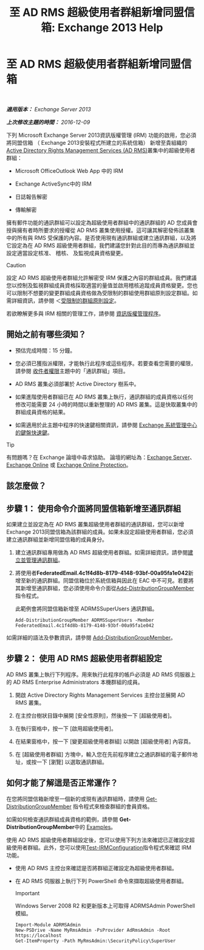 ﻿---
title: '至 AD RMS 超級使用者群組新增同盟信箱: Exchange 2013 Help'
TOCTitle: 至 AD RMS 超級使用者群組新增同盟信箱
ms:assetid: 44618df9-54f0-4474-a450-dcba48a02901
ms:mtpsurl: https://technet.microsoft.com/zh-tw/library/Ee424431(v=EXCHG.150)
ms:contentKeyID: 50473032
ms.date: 05/21/2018
mtps_version: v=EXCHG.150
ms.translationtype: MT
---

# 至 AD RMS 超級使用者群組新增同盟信箱

 

_**適用版本：** Exchange Server 2013_

_**上次修改主題的時間：** 2016-12-09_

下列 Microsoft Exchange Server 2013資訊版權管理 (IRM) 功能的啟用，您必須將同盟信箱 （ Exchange 2013安裝程式所建立的系統信箱） 新增至貴組織的[Active Directory Rights Management Services (AD RMS)](https://technet.microsoft.com/en-us/library/hh831364.aspx)叢集中的超級使用者群組：

  - Microsoft OfficeOutlook Web App 中的 IRM

  - Exchange ActiveSync中的 IRM

  - 日誌報告解密

  - 傳輸解密

擁有郵件功能的通訊群組可以設定為超級使用者群組中的通訊群組的 AD 您成員會授與擁有者時所要求的授權從 AD RMS 叢集使用授權。這可讓其解密發佈該叢集中的所有與 RMS 受保護的內容。是否使用現有通訊群組或建立通訊群組，以及將它設定為在 AD RMS 超級使用者群組，我們建議您針對此目的而專為通訊群組並設定適當設定核准、 稽核、 及監視成員資格變更。


> [!CAUTION]  
> 設定 AD RMS 超級使用者群組允許解密受 IRM 保護之內容的群組成員。我們建議您以控制及監視群組成員資格採取適當的量值並啟用稽核追蹤成員資格變更。您也可以限制不想要的變更群組成員資格做為受限制的群組使用群組原則設定群組。如需詳細資訊，請參閱 ＜<a href="https://technet.microsoft.com/en-us/library/cc756802(v=ws.10).aspx">受限制的群組原則設定</a>。




若欲瞭解更多與 IRM 相關的管理工作，請參閱 [資訊版權管理程序](information-rights-management-procedures-exchange-2013-help.md)。

## 開始之前有哪些須知？

  - 預估完成時間：15 分鐘。

  - 您必須已獲指派權限，才能執行此程序或這些程序。若要查看您需要的權限，請參閱 [收件者權限](recipients-permissions-exchange-2013-help.md)主題中的「通訊群組」項目。

  - AD RMS 叢集必須部署於 Active Directory 樹系中。

  - 如果進階使用者群組已在 AD RMS 叢集上執行，通訊群組的成員資格以任何修改可能需要 24 小時的時間以重新整理的 AD RMS 叢集。這是快取叢集中的群組成員資格的結果。

  - 如需適用於此主題中程序的快速鍵相關資訊，請參閱 [Exchange 系統管理中心的鍵盤快速鍵](keyboard-shortcuts-in-the-exchange-admin-center-exchange-online-protection-help.md)。


> [!TIP]  
> 有問題嗎？在 Exchange 論壇中尋求協助。 論壇的網址為：<a href="https://go.microsoft.com/fwlink/p/?linkid=60612">Exchange Server</a>、 <a href="https://go.microsoft.com/fwlink/p/?linkid=267542">Exchange Online</a> 或 <a href="https://go.microsoft.com/fwlink/p/?linkid=285351">Exchange Online Protection</a>。




## 該怎麼做？

## 步驟 1： 使用命令介面將同盟信箱新增至通訊群組

如果建立並設定為在 AD RMS 叢集超級使用者群組的通訊群組，您可以新增Exchange 2013同盟信箱為該群組的成員。如果未設定超級使用者群組，您必須建立通訊群組並新增同盟信箱的成員身分。

1.  建立通訊群組專用做為 AD RMS 超級使用者群組。如需詳細資訊，請參閱[建立並管理通訊群組](create-and-manage-distribution-groups-exchange-2013-help.md)。

2.  將使用者**FederatedEmail.4c1f4d8b-8179-4148-93bf-00a95fa1e042**新增至新的通訊群組。同盟信箱位於系統信箱與因此在 EAC 中不可見。若要將其新增至通訊群組，您必須使用命令介面從[Add-DistributionGroupMember](https://technet.microsoft.com/zh-tw/library/bb124340\(v=exchg.150\))指令程式。
    
    此範例會將同盟信箱新增至 ADRMSSuperUsers 通訊群組。
    
        Add-DistributionGroupMember ADRMSSuperUsers -Member FederatedEmail.4c1f4d8b-8179-4148-93bf-00a95fa1e042

如需詳細的語法及參數資訊，請參閱 [Add-DistributionGroupMember](https://technet.microsoft.com/zh-tw/library/bb124340\(v=exchg.150\))。

## 步驟 2： 使用 AD RMS 超級使用者群組設定

AD RMS 叢集上執行下列程序。用來執行此程序的帳戶必須是 AD RMS 伺服器上的 AD RMS Enterprise Administrators 本機群組的成員。

1.  開啟 Active Directory Rights Management Services 主控台並展開 AD RMS 叢集。

2.  在主控台樹狀目錄中展開 \[安全性原則\]，然後按一下 \[超級使用者\]。

3.  在執行窗格中，按一下 \[啟用超級使用者\]。

4.  在結果窗格中，按一下 \[變更超級使用者群組\] 以開啟 \[超級使用者\] 內容頁。

5.  在 \[超級使用者群組\] 方塊中，輸入您在先前程序建立之通訊群組的電子郵件地址，或按一下 \[瀏覽\] 以選取通訊群組。

## 如何才能了解這是否正常運作？

在您將同盟信箱新增至一個新的或現有通訊群組時，請使用 [Get-DistributionGroupMember](https://technet.microsoft.com/zh-tw/library/aa996367\(v=exchg.150\)) 指令程式來檢查群組的會員資格。

如需如何檢查通訊群組成員資格的範例，請參閱 **Get-DistributionGroupMember**中的 [Examples](https://technet.microsoft.com/zh-tw/aa996367\(exchg.150\)#examples)。

使用 AD RMS 超級使用者群組設定後，您可以使用下列方法來確認已正確設定超級使用者群組。此外，您可以使用[Test-IRMConfiguration](https://technet.microsoft.com/zh-tw/library/dd979798\(v=exchg.150\))指令程式來確認 IRM 功能。

  - 使用 AD RMS 主控台來確認是否將群組正確設定為超級使用者群組。

  - 在 AD RMS 伺服器上執行下列 PowerShell 命令來擷取超級使用者群組。
    
    > [!IMPORTANT]  
    > Windows Server 2008 R2 和更新版本上可取得 ADRMSAdmin PowerShell 模組。
    
        Import-Module ADRMSAdmin
        New-PSDrive -Name MyRmsAdmin -PsProvider AdRmsAdmin -Root https://localhost 
        Get-ItemProperty -Path MyRmsAdmin:\SecurityPolicy\SuperUser

